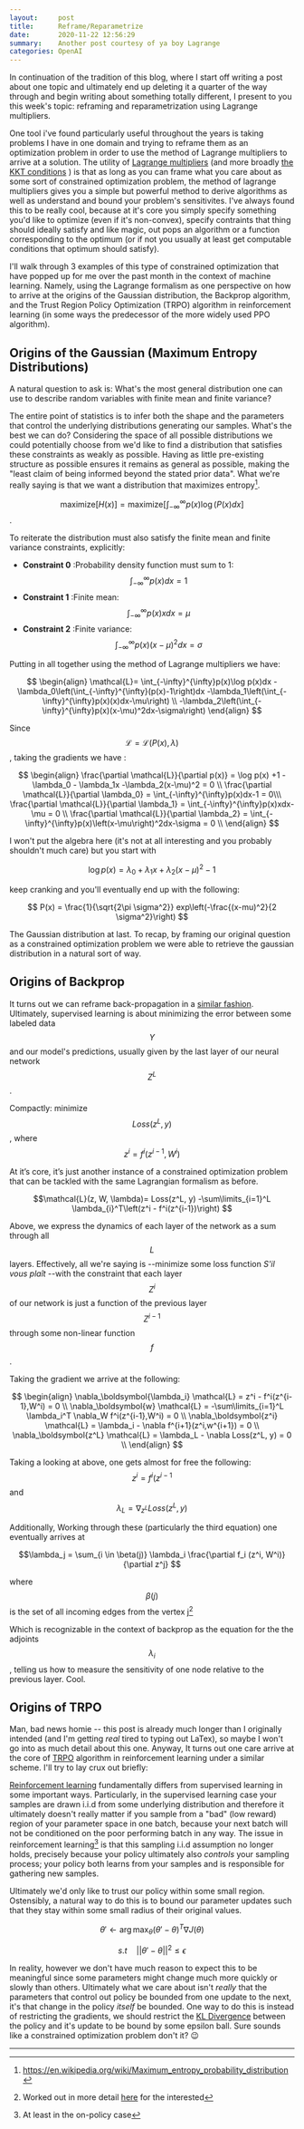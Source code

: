 ```yaml
---
layout:     post
title:      Reframe/Reparametrize 
date:       2020-11-22 12:56:29
summary:    Another post courtesy of ya boy Lagrange 
categories: OpenAI 
---
```


In continuation of the tradition of this blog, where I start off writing a post about one topic and ultimately end up deleting it a quarter of the way through and begin writing about something totally different, I present to you this week's topic: reframing and reparametrization using Lagrange multipliers. 

One tool i've found particularly useful throughout the years is taking problems I have in one domain and trying to reframe them as an optimization problem in order to use the method of Lagrange multipliers to arrive at a solution. The utility of [Lagrange multipliers](https://en.wikipedia.org/wiki/Lagrange_multiplier) (and more broadly [the KKT conditions](https://en.wikipedia.org/wiki/Karush%E2%80%93Kuhn%E2%80%93Tucker_conditions) ) is that as long as you can frame what you care about as some sort of constrained optimization problem, the method of lagrange multipliers gives you a simple but powerful method to derive algorithms as well as understand and bound your problem's sensitivites. I've always found this to be really cool, because at it's core you simply specify something you'd like to optimize (even if it's non-convex), specify contraints that thing should ideally satisfy and like magic, out pops an algorithm or a function corresponding to the optimum (or if not you usually at least get computable conditions that optimum should satisfy).

 I'll walk through 3 examples of this type of constrained optimization that have popped up for me over the past month in the context of machine learning. Namely, using the Lagrange formalism as one perspective on how to  arrive at the origins of the Gaussian distribution, the Backprop algorithm, and the Trust Region Policy Optimization (TRPO) algorithm in reinforcement learning (in some ways the predecessor of the more widely used PPO algorithm).


## Origins of the Gaussian (Maximum Entropy Distributions)
A natural question to ask is: What's the most general distribution one can use to describe random variables with finite mean and finite variance? 

The entire point of statistics is to infer both the shape and the parameters that control the underlying distributions generating our samples. What's the best we can do? Considering the space of all possible distributions we could potentially choose from we'd like to find a distribution that satisfies these constraints as weakly as possible. Having as little pre-existing structure as possible ensures it remains as general as possible, making the "least claim of being informed beyond the stated prior data". What we're really saying  is that we want a distribution that maximizes entropy[^1].

$$ \text{maximize}[H(x)] = \text{maximize}[\int_{-\infty}^{\infty}p(x)\log(P(x)dx ]$$.

To reiterate the distribution must also satisfy the finite mean and finite variance constraints, explicitly:

* **Constraint 0** :Probability density function must sum to 1:  $$\int_{-\infty}^{\infty}p(x)dx = 1$$ 
* **Constraint 1** :Finite mean:  $$\int_{-\infty}^{\infty}p(x)xdx = \mu $$
* **Constraint 2** :Finite variance: $$\int_{-\infty}^{\infty}p(x)\left(x-\mu\right)^2dx = \sigma $$ 

Putting in all together using the method of Lagrange multipliers we have:

$$
\begin{align}
\mathcal{L}= 
\int_{-\infty}^{\infty}p(x)\log p(x)dx 
-\lambda_0\left(\int_{-\infty}^{\infty}(p(x)-1\right)dx 
-\lambda_1\left(\int_{-\infty}^{\infty}p(x)(x)dx-\mu\right) \\
-\lambda_2\left(\int_{-\infty}^{\infty}p(x)(x-\mu)^2dx-\sigma\right) 
\end{align}
$$

Since $$\mathcal{L} = \mathcal{L}(P(x), \lambda)$$, taking the gradients we have :

$$
\begin{align}
\frac{\partial \mathcal{L}}{\partial p(x)} =  \log p(x) +1 - \lambda_0 - \lambda_1x -\lambda_2(x-\mu)^2 = 0 \\
\frac{\partial \mathcal{L}}{\partial \lambda_0}  = \int_{-\infty}^{\infty}p(x)dx-1 = 0\\\
\frac{\partial \mathcal{L}}{\partial \lambda_1} = \int_{-\infty}^{\infty}p(x)xdx-\mu = 0 \\
\frac{\partial \mathcal{L}}{\partial \lambda_2}  = \int_{-\infty}^{\infty}p(x)\left(x-\mu\right)^2dx-\sigma = 0 \\
\end{align}
$$

I won't put the algebra here (it's not at all interesting and you probably shouldn't much care) but you start with 

$$\log p(x) = \lambda_0 + \lambda_1 x + \lambda_2(x-\mu)^2 -1 $$ 

keep cranking and you'll eventually end up with the following:

$$ P(x) = \frac{1}{\sqrt{2\pi \sigma^2}} exp\left(-\frac{(x-mu)^2}{2 \sigma^2}\right) $$

The Gaussian distribution at last. To recap, by framing our original question as a constrained optimization problem we were able to retrieve the gaussian distribution in a natural sort of way.

## Origins of Backprop 
It turns out we can reframe back-propagation in a [similar fashion](http://yann.lecun.com/exdb/publis/pdf/lecun-88.pdf). Ultimately, supervised learning is about minimizing the error between some labeled data $$Y$$ and our model's predictions, usually given by the last layer of our neural network $$Z^L$$. 

Compactly: minimize $$ Loss(z^L, y) $$, where $$ z^{i} = f^i(z^{i-1},W^i) $$

At it’s core, it’s just another instance of a constrained optimization problem that can be tackled with the same Lagrangian formalism as before.

$$\mathcal{L}(z, W, \lambda)=  Loss(z^L, y) -\sum\limits_{i=1}^L \lambda_{i}^T\left(z^i - f^i(z^{i-1})\right)  $$

Above, we express the dynamics of each layer of the network as a sum through all $$L$$ layers. Effectively, all we're saying is --minimize some loss function  *S'il vous plaît* --with the constraint that each layer $$ Z^i$$ of our network is just a function of the previous layer $$Z^{i-1}$$ through some non-linear function $$f$$. 

Taking the gradient we arrive at the following:

$$
\begin{align}
\nabla_\boldsymbol{\lambda_i} \mathcal{L} = z^i - f^i(z^{i-1},W^i) = 0 \\
\nabla_\boldsymbol{w} \mathcal{L} = -\sum\limits_{i=1}^L \lambda_i^T \nabla_W f^i(z^{i-1},W^i) = 0 \\ 
\nabla_\boldsymbol{z^i} \mathcal{L} = \lambda_i - \nabla f^{i+1}(z^i,w^{i+1}) = 0 \\
\nabla_\boldsymbol{z^L} \mathcal{L} = \lambda_L - \nabla Loss(z^L, y) = 0 \\
\end{align}
$$

Taking a looking at above, one gets almost for free the following: 
$$ z^i =f^i(z^{i-1} $$ and $$ \lambda_L = \nabla_{z^L} Loss(z^L,y)$$

Additionally, Working through these (particularly the third equation)  one eventually arrives at

$$\lambda_j = \sum_{i \in \beta(j)} \lambda_i \frac{\partial f_i (z^i, W^i)}{\partial z^j} $$  

where $$ \beta(j) $$ is the set of all incoming edges from the vertex j[^2]

Which is recognizable in the context of backprop as the equation for the the adjoints $$\lambda_ i$$, telling us how to measure the sensitivity of one node relative to the previous layer.  Cool.
## Origins of TRPO
Man, bad news homie -- this post is already much longer than I originally intended (and I'm getting *real* tired to typing out LaTex), so maybe I won't go into as much detail about this one. Anyway, It turns out one care arrive at the core of [TRPO](https://arxiv.org/pdf/1502.05477.pdf) algorithm in reinforcement learning under a similar scheme. I'll try to lay crux out briefly:

[Reinforcement learning](https://lilianweng.github.io/lil-log/2018/02/19/a-long-peek-into-reinforcement-learning.html) fundamentally differs from supervised learning in some important ways. Particularly, in the supervised learning case your samples are drawn i.i.d from some underlying distribution and therefore it ultimately doesn't really matter if you sample from a "bad" (low reward) region of your parameter space in one batch, because your next batch will not be conditioned on the poor performing batch in any way. The issue in reinforcement learning[^3] is that this sampling i.i.d assumption no longer holds, precisely because your policy ultimately also *controls* your sampling process; your policy both learns from your samples and is responsible for gathering new samples.

Ultimately we'd only like to trust our policy within some small region. Ostensibly, a natural way to do this is to bound our parameter updates such that they stay within some small radius of their original values.  

$$\theta' \leftarrow  \arg\max_{\theta} (\theta' - \theta)^T \nabla J(\theta) $$

$$ s.t \quad ||\theta' - \theta || ^2 \leq \epsilon $$


In reality, however we don't have much reason to expect this to be meaningful since some parameters might change much more quickly or slowly than others. Ultimately what we care about isn't *really* that the parameters that control out policy be bounded from one update to the next, it's that change in the policy *itself* be bounded. One way to do this is instead of restricting the gradients, we  should restrict the [KL Divergence](https://en.wikipedia.org/wiki/Kullback%E2%80%93Leibler_divergence) between the policy and it's update to be bound by some epsilon ball. Sure sounds like a constrained optimization problem don't it? 😉


---
[^1]: https://en.wikipedia.org/wiki/Maximum_entropy_probability_distribution
[^2]: Worked out in more detail [here](https://timvieira.github.io/blog/post/2017/08/18/backprop-is-not-just-the-chain-rule/) for the interested
[^3]: At least in the on-policy case